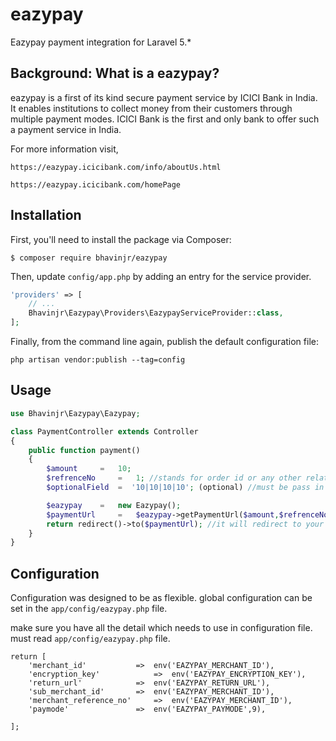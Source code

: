 # eazypay
Eazypay payment integration for Laravel 5.*


## Background: What is a eazypay?

eazypay is a first of its kind secure payment service by ICICI Bank in India. It enables institutions to collect money from their customers through multiple payment modes. ICICI Bank is the first and only bank to offer such a payment service in India.

For more information visit,

	https://eazypay.icicibank.com/info/aboutUs.html 
	
	https://eazypay.icicibank.com/homePage
	

## Installation

First, you'll need to install the package via Composer:

```shell
$ composer require bhavinjr/eazypay
```

Then, update `config/app.php` by adding an entry for the service provider.


```php
'providers' => [
    // ...
    Bhavinjr\Eazypay\Providers\EazypayServiceProvider::class,
];
```

Finally, from the command line again, publish the default configuration file:
```shell
php artisan vendor:publish --tag=config
```

## Usage


```php
use Bhavinjr\Eazypay\Eazypay;

class PaymentController extends Controller
{ 
    public function payment()
    {
    	$amount 	=   10;
    	$refrenceNo 	=   1; //stands for order id or any other related to database table
    	$optionalField 	=  '10|10|10|10'; (optional) //must be pass in pipe delimeter based on icici eazypay payment integration kit

        $eazypay 	=   new Eazypay();
        $paymentUrl 	=   $eazypay->getPaymentUrl($amount,$refrenceNo,$optionalField);
        return redirect()->to($paymentUrl); //it will redirect to your payment gateway site
    }
}
```

## Configuration

Configuration was designed to be as flexible.
global configuration can be set in the `app/config/eazypay.php` file.

make sure you have all the detail which needs to use in configuration file.
must read `app/config/eazypay.php` file.

```<?php
return [
    'merchant_id'       	=>  env('EAZYPAY_MERCHANT_ID'),
    'encryption_key'            =>  env('EAZYPAY_ENCRYPTION_KEY'),
    'return_url'        	=>  env('EAZYPAY_RETURN_URL'),
    'sub_merchant_id'   	=>  env('EAZYPAY_MERCHANT_ID'),
    'merchant_reference_no'     =>  env('EAZYPAY_MERCHANT_ID'),     
    'paymode'           	=>  env('EAZYPAY_PAYMODE',9),

];
```
